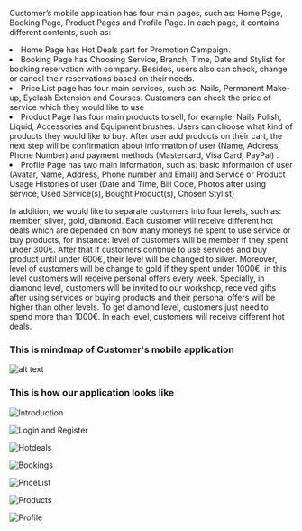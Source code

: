 Customer’s mobile application has four main pages, such as: Home Page, Booking Page, Product Pages and Profile Page. In each page, it contains different contents, such as:

  <li> Home Page has Hot Deals part for Promotion Campaign.</li>
  <li> Booking Page has Choosing Service, Branch, Time, Date and Stylist for booking reservation with company. Besides, users  also can check, change or cancel their reservations based on their needs.</li>
  <li> Price List page has four main services, such as: Nails, Permanent Make-up, Eyelash Extension and Courses. Customers can check the price of service which they would like to use </li>
  <li> Product Page has four main products to sell, for example: Nails Polish, Liquid, Accessories and Equipment brushes. Users can choose what kind of products they would like to buy. After user add products on their cart, the next step will be confirmation about information of user (Name, Address, Phone Number) and payment methods (Mastercard, Visa Card, PayPal) .
  <li> Profile Page has two main information, such as: basic information of user (Avatar, Name, Address, Phone number and Email) and Service or Product Usage Histories of user (Date and Time, Bill Code, Photos after using service, Used Service(s), Bought Product(s), Chosen Stylist) </li>

In addition, we would like to separate customers into four levels, such as: member, silver, gold, diamond. Each customer will receive different hot deals which are depended on how many moneys he spent to use service or buy products, for instance: level of customers will be member if they spent under 300€. After that if customers continue to use services and buy product until under 600€, their level will be changed to silver. Moreover, level of customers will be change to gold if they spent under 1000€, in this level customers will receive personal offers every week. Specially, in diamond level, customers will be invited to our workshop, received gifts after using services or buying products and their personal offers will be higher than other levels. To get diamond level, customers just need to spend more than 1000€. In each level, customers will receive different hot deals.

<h3>This is mindmap of Customer's mobile application</h3>

![alt text](https://lh3.googleusercontent.com/0JEko-8sMd34mvrK5qHkpHyjjUyK7QghSwIEqqlJEV1Zg0YRrhqFM0AojvHyRxwA_Pe_95kAKRtCGJkiFXUSS84lH2hHEiKcXl99hzjuOiuoqIiNOb1Eqq2MbglaY6UccVAEXeKneihjCLWeqKxa-E5-5mZ9gg1PRe_D3cYiBbAcRGbIl_1yq5FLbf_mXHkJqsYW5G7KSd2OaCQanT6x79VMFMgg1BiM2Q2vm_eB1xj-o5XUgYx1ELJXSr9xctI9zzyPr2wIhaDY6M3zDtZSzjwNa_vMJCfk-jNfE1f4VIC1XLJJ577WPDLkurLGGkdiz8yx4NPESG8bX03UlYWUeXXph-6Oe2TUa5gyysHz2XWTf0GpWs0WPZ3QzybpzCcK6UIoSlhTC-3XHoTybPqt6TlnW8DgHbF-IZ5DpvbTqELM8_0E4np21BYFR4wKr_e5lHvPs_B6NaqpkOSKqhWyVShSokuX2Jx_XYYpGizZc1QWJIGUvIq-sEozUOcVaZpTpUDsqgoXa-cVJH2bSr7rRxJrIbV0om5lyiYj6NbhD-Bngo1QmyioYaaji1UdWSkJWEQcXgVWnbJMuWAQol3v7Qv31AZy-EzuvLYQ6kgfXgF68dI15HXvwvkttVLUVeEp2AesbZz82lzeANEcxIWvsjgn-ZBhbPhEmG4O6xqbWFZiWlkH2iqZ2ltlMcZCCw=w1754-h1239-no)

<h3>This is how our application looks like</h3>

![Introduction](https://lh3.googleusercontent.com/_qMgUpV3-4Pk-Hl9p1Ujqd4gcu7H2wI3DRJo7K6IN8qI75JFv8zXXzDD_WzOIdxW1HPQ3RqfcadJhHn8BCBavjlS9wGn4PZOxGncv_4qcRZz20cMN3HL5zCwM0JxhGv3orCOK5mCCe7dKklHPLCbV60yonMXcOrBT7LNZ5Hr90Oer_yO0YKoXu_vjr2zDd_TWDCFY2F4vbNML2hAmAQ5R4GTJDt5jGrfOm0mgkUnGHyXMhXUVoKBEDhRKyHrupmWvHARzr58Qery_eooCwOFH2oMXvZ8hLEMNFn-bPDwI0Q96CJ0Fx3dNlMbDv4sdb6-Wwzc3pCISbSlHW6QAKT8hsbghaLub_uAGi60CLWkgrdj-Mmt8xtMWQsGRw3lSzQtKvkRg6zy2qEMbdKwRxya1ar7ZtFhBuJgtLfDu4s6yYHnM0NAWGmWY8LnxLDkY2Ihe9akwht1ph5DkON312u7QpGmsknyy4cYOb816ztRMbNaLPcDtbL7HCD0_Q3iJWXfGb_0MHdEONBMrAaiekKovvrXnwme_5Bqb9OOYbBOuKgd0QvC6JgJh8dZjgAJNFcsOIkVhv2WJu7Nt-yin_krI9uOUBz-NolcMDg5jKUlYEir9EsljsVBZZbUnhKPjr5f2Zcfei6QXsi_o_9crLOSZiLcpS495DUmlNauLUKD0MKmTbN-Q9ztiXowpaG8gA=w856-h871-no)


![Login and Register](https://lh3.googleusercontent.com/VNpHYVcMc71fgDLU0z-3cS6jt72ow4V8-zr9l2-VcBdsdb9tQSIEhQmoBS-evvlqkzvQuL334Nzbyoc4yCKX4rFcDfgREaCUuhLEAesn3XTVMXmMcU_qdxdPsEeEEeBCM3SyIjouYFjPeMBv9fbsORdTRVNk6b2ONcLIbHUux7CzI5nBaA3O9tGn9ZmwGalZbtgGJ_RczPJLoWklrme2XdGdYl52KrwdsikBynpS62w515NjOLa3YIYYa_elhkBiz1zEQawGn6gHZRDz5DhbepRkPnG13vgs4kKwbJnYxW0eYIJVByNPPyFhSKxYoX_Cz5gea0DZUxJExBCTPHyCkn4-cXAo49h8xoBOuXmEg__Aex3ekwrumDZKbxlhMXcVJu79jHPWkvr0FQgvJ_FQt8EV15VlHmtz47B3T_ucdUDwekT2k2vqemgQm1_BZeBYYGeKzF1vrr-zounpwSYIMFzssMZ4ch1zT-o7E1r5WNCxzxrPPBSR8rBNenzSE9weASl4QYt1s7IpNP1IIvd5FPSFkx9aeTibnOxZg37_GIVYJa2ClSfFHK6m9b6gIxC5tKloMB3oXIVV5MgHjM6ezyaSraJ6OSj_Dq_0dp2cd_eLhe6stXRhQSLXQHQWrvYElqJWHae4vx5bMOESRmPHcd_z7l3rsl3h3ciP-LHhT62PRvQlqqFRgj8AfsP_oQ=w991-h871-no)


![Hotdeals](https://lh3.googleusercontent.com/11TzkfJfkBndCfJP-2HBrRJoxmTjS1X5swJS5uWmIuAN2iSso3aNgrA_yEWnWxy930Dc527EvJIAG1VnSAahrIvmu6FpQtLnQA7suJi-jEJ0KCTHjDUldp0f0QRtLQkZ-tlfcWhofgF1IZDD7GfpmogAj3rdfY8guE4bv38W2aiXh84-iAuqH_tvFlJ7tjXcwXvvLPdfpZr3l7mccgh8k6Osm2x_8nieEhFDnLEaXEpV4YFsliA82sTKhSKh4u1u34SMjhOK-RKJ5z7rCHZxuVICvDrO4HAEbSuV-qqNO3CQQp3X8egSuWS1rWTr_w1jVVKTiR4tiGNuDMwAq7nxkcXO0iffSfowJjrDpbg8d_iCbfVZFvJQ9kBj_vqfFmiogIpDtwGtl_0L8DocTedi0m7Cw2hFD46LTCTSIHnkFDSreiUtn23V2nWI0tjq0IsZ-yZjjytDkW8DdyyOEYMXmjSpamKFznyAZv3YtEDekhR6jV5l70WeURoH1du1NYOQxCEOVUYb55NZXEopqq9wBm-z_K8CbJKsRoSI_LwiMgCk2REaU5nAf71TW5C6RematYY8Xh9ZXNm3YOvGW1DmQ2Jf2dcZnt8ePUqah-0WKEpgllqzGxp--Oup_ble66tZqdneC-KuKF6ihQ2QtA8D0EN8wuHWfvjYNyzg1n93H_vaHnz1Z73rCYcG2JFG0Q=w1127-h871-no)


![Bookings](https://lh3.googleusercontent.com/quESxjbZUf07gcLnsTuRAhe-oPyxn1vUv_iu9ruV3KC0ODBTCvlZjf8Wa3Gy-jbcboBVC8vfQeQWpW00osvR6AmZB9HVUcUyJ9x19QXktoFoSEcTvJOXUrIfhVELk8tcDskXgwrct3OWDUfXNjjAIFSc965jHsEkdeNkNK1gC6-iMcaQVc5md3OeOyfgLDc5lyViLy-Ljl0D1-7A8Hwggb9VWwyqN_WBUiG52xbJk7Gl6HrSH3afNm7swNf68U8OE-Ggs-hWiGdttLN-SicdAmgufRdWFI_Tyi5DLu6-iPcLujCjHzg1SslLtVWOFNybN2eEXNl_-Y9aGJQWHFG3RcYpFU6rZXiBtHaIJx7_98Y6ij6w0W1d4nQ1r44mf4OkdbxeiruxfCBWp_WfgbAxm9aUsJROwzZqFGUvg4ztyNa0ROhamIw8yVpdP50Ct5HJsVvBuwIWvzL0vF2JSWioC2F_Pd2AJfMU01K8itXKgmKgPO-SaNtDwtq3fz-QOTySURgYBpMJ-oQRVBLrjUZvN76BS2efvKMB6QApkSGQB41sPzNPNaYQqYsUS3937BPcOHq6WWSN1rYVTRUadVoMN8t-2eu4V9EU9sFmC0m7fyEWRzfnwImBKfb38QDf5XvCqRQuUXWnhWz9t2IGlLpqiLuoZ2AZl4bb_RNVsunqiIxvWQwn2JH-z3MSiUTrEg=w489-h872-no)


![PriceList](https://lh3.googleusercontent.com/so2tDVXZzTSUBB2NllRqYpi8Snd_iNToHcfxr1jDOsWEwPTGfgYrRclFuhKtplV52qwqwTSRw34n24nfnz-3N3sRdYr9MM_to-pCABN4Pq7hwkI3mDCza5R40nJ6JTvUBJPt51lGw9cSyfghVlHdrPOR6u8uJaiEOivYzrBt3xV-CXKjmOVEX831LjRhR2SZf3USe9FGFXs1X2UjIgKn_8AOdiXBR34arfFVOnE1ovQzkH0MIQ5gpSlX8t9MR-j0g_2sGCRoYzJclv50J2Gs5gjZ7u4U5eGsig70po6TPB1NoxIEdrU9M7S2218XnNSbJUL9rYeJV20XMHN_MHNI3_mmWzCJbnBwsJIMBU939c-eNRyXs8WQDgrQVPgndD9tsU0-vhXDhZB-T90ud_p1Boe2zydnD9Db0WaGqJPHbjimyji1r9cpCABQsM3Qopv4hkEDwf21mTH9tbSa-B-64ERfmezBfvzGzgkOs3L-Pxxt8zuQImQe78HSTQg3r7iVrJ2hQIBzjjqmC2YB0ajBD7vbSCUWvDlQPLyF9mvyTo3Envxcoggi4s07Ds85-w0HRTvcSSZdVnaEN73sw0SFikhArfXm7Ba5DgN2xjK2eb7ncxd3PGNEnh6l9GaRBsycfxHWERdvSU672qPKCGbCkhcNdL4YqqWayajLw8xYSsmr-yY2hOyX4ad5SC5sTA=w1189-h871-no)


![Products](https://lh3.googleusercontent.com/O7v_MBIhY4xBNGKsttjHwdsVvrydPxLy3QijBHiWVsYdwCf88f8nVO_uUojb4bH7G1I2PTHMGFu1lGhD6xGBEihtEPll1NWqeSHKLXmaELpCFHylVUXbu3ttFOSwZJtUtUynpi6Knecvx1IIF7ncICuNHwCYRosXJjjbJlupR7fuCzX8qBDDSvwIAE2un3d6iJxEmOv5VNqphh6vf0QJBD-iGVewLJoJqwcV9thTYUYyBVdpEWsWyiCAEKb3rWUj3TWY53ZFZX36QfkNhRcgS5hiL8UDUwdx-a_DRmdP_k_kQXN4INbs2RkI51dML3Wxp1ZKmIybWyF19DhKhtAxgIA1Rk4cVKdHRrWhGGHTnrnJm8cCL5L6_01NFdy-LOXybHa3aKy1x1MqbgjqNRvc0pk4Rwu3OtA_l4ILD387YG0hpwa-eUmHg5ocBWyq3gnfwUnU3NhvquVWk8HEZBgjY_J11pQ-WYhYeGm3xoAtKCy3tRJMWZRVMPbnKLJtiFC0dPROylFYMwP6mwS_lZ_ynohJS3btokwQVIkQMeujCuxF1vumdu-CUfjaAqaKFJeJyUgnLiJP5PoWhgW_UXsJ3Z2HxXat69mD6p4sQKlXERpvxOYDTJf1kuzkB2arDR7VUfDUGEg8a8oLxrYg55idYzej8rQ3aJ6l6IMuMhsC313Kl0D2qOo1yAwCltSjcA=w409-h871-no)


![Profile](https://lh3.googleusercontent.com/Yj5nBod9TkS67BYLH3uHixqN6HrB1snjvq19yPGaTRngINsQlBDxYyPKpEEPYR1q7cJhIOwBAoFpsOa-ZIw81Od-xuKmtcK6gXWcex0bo0OktIGBWvGquJLmp142Sii3kXogkb0NNEKK_G4SYKpqdZQ3jc7u3IleWuqKomZdJwiYQ_l_5-klXTFrH0YVrZl2PdP6ek4MVnj5wcmcTmiHVgGdiuEBCnLjUifuvB5eq2L3kqBn1MsEVDzZ_S8FMIh54JkFBYE8fOifYGGwhSghrB2sdPWsiqmT2CH6vs7-vrYWpNBg1O2aXXmom8OEuIBCoWOvlDZeAQBAbXj0BZp5QjQSWOgbme-PxI3LMuOLUrVcTIaheYNoiGaTDv2cd24tR8ektVROJWA-YhtFM8SSwwu-sL2MXChqbI9VV8CLXetBXbgTQMovjhhBbwO8ZRPClSFBLwR_VgANzJn5oLgdOmbjOAL6vMjaGNKYoW0etd7pDmil1PqIhSaNpJ_w7v0ZRRhvPHVN9WC19Ttyxebu5QMKefhQ9I8YNxvjG0QF6QQDClcs3dROdzwV5C3V5YrBIm2z3c9Of322i5zzsdmByI5gwGbVeHf9ZaBcGBKykdyZvHRSKnxD4ycX6Egqh2Emeb0X5W8bp5NoSdbUKLxHphLxNS9yrqNKPMHo6U6uoHNi7V2UPa4p_ZVKjLGSWw=w896-h871-no)


